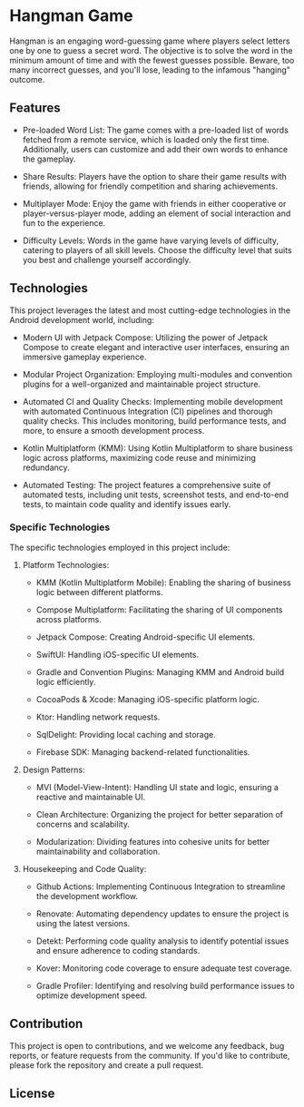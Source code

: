 # Hangman Game

Hangman is an engaging word-guessing game where players select letters one by one to guess a secret word. The objective is to solve the word in the minimum amount of time and with the fewest guesses possible. Beware, too many incorrect guesses, and you'll lose, leading to the infamous "hanging" outcome.

## Features

- Pre-loaded Word List: The game comes with a pre-loaded list of words fetched from a remote service, which is loaded only the first time. Additionally, users can customize and add their own words to enhance the gameplay.

- Share Results: Players have the option to share their game results with friends, allowing for friendly competition and sharing achievements.

- Multiplayer Mode: Enjoy the game with friends in either cooperative or player-versus-player mode, adding an element of social interaction and fun to the experience.

- Difficulty Levels: Words in the game have varying levels of difficulty, catering to players of all skill levels. Choose the difficulty level that suits you best and challenge yourself accordingly.

## Technologies

This project leverages the latest and most cutting-edge technologies in the Android development world, including:

- Modern UI with Jetpack Compose: Utilizing the power of Jetpack Compose to create elegant and interactive user interfaces, ensuring an immersive gameplay experience.

- Modular Project Organization: Employing multi-modules and convention plugins for a well-organized and maintainable project structure.

- Automated CI and Quality Checks: Implementing mobile development with automated Continuous Integration (CI) pipelines and thorough quality checks. This includes monitoring, build performance tests, and more, to ensure a smooth development process.

- Kotlin Multiplatform (KMM): Using Kotlin Multiplatform to share business logic across platforms, maximizing code reuse and minimizing redundancy.

- Automated Testing: The project features a comprehensive suite of automated tests, including unit tests, screenshot tests, and end-to-end tests, to maintain code quality and identify issues early.

### Specific Technologies

The specific technologies employed in this project include:

1. Platform Technologies:

    - KMM (Kotlin Multiplatform Mobile): Enabling the sharing of business logic between different platforms.

    - Compose Multiplatform: Facilitating the sharing of UI components across platforms.

    - Jetpack Compose: Creating Android-specific UI elements.

    - SwiftUI: Handling iOS-specific UI elements.

    - Gradle and Convention Plugins: Managing KMM and Android build logic efficiently.

    - CocoaPods & Xcode: Managing iOS-specific platform logic.

    - Ktor: Handling network requests.

    - SqlDelight: Providing local caching and storage.

    - Firebase SDK: Managing backend-related functionalities.

2. Design Patterns:

    - MVI (Model-View-Intent): Handling UI state and logic, ensuring a reactive and maintainable UI.

    - Clean Architecture: Organizing the project for better separation of concerns and scalability.

    - Modularization: Dividing features into cohesive units for better maintainability and collaboration.

3. Housekeeping and Code Quality:

    - Github Actions: Implementing Continuous Integration to streamline the development workflow.

    - Renovate: Automating dependency updates to ensure the project is using the latest versions.

    - Detekt: Performing code quality analysis to identify potential issues and ensure adherence to coding standards.

    - Kover: Monitoring code coverage to ensure adequate test coverage.

    - Gradle Profiler: Identifying and resolving build performance issues to optimize development speed.


## Contribution

This project is open to contributions, and we welcome any feedback, bug reports, or feature requests from the community. If you'd like to contribute, please fork the repository and create a pull request.


## License
